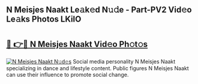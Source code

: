 ## N Meisjes Naakt Le𝚊k𝚎d N𝚞𝚍e - Part-PV2 Vid𝚎o Le𝚊ks Photos LKiIO

# <h2><a href="http://fb52mrh.evod.top/?m=N+Meisjes+Naakt">🔗 👉🔴 N Meisjes Naakt Vid𝚎o Ph𝚘t𝚘s</a></h2>

[![N Meisjes Naakt N𝚞d𝚎s](https://i.imgur.com/8V9OHl7.gif)](http://fb52mrh.evod.top/?m=N+Meisjes+Naakt)
Social media personality N Meisjes Naakt specializing in dance and lifestyle content. Public figures N Meisjes Naakt can use their influence to promote social change. 
